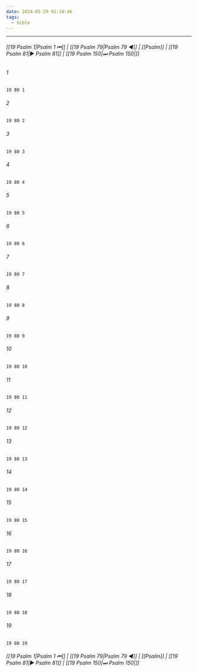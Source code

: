 ```yaml
---
date: 2024-05-29 01:18:46
tags:
  - bible
---
```

___

###### [[19 Psalm 1|Psalm 1 ⏮]] | [[19 Psalm 79|Psalm 79 ◀]] | [[Psalm]] | [[19 Psalm 81|▶ Psalm 81]] | [[19 Psalm 150|⏭ Psalm 150|]]

###### 1
``` verse
19 80 1 
```
###### 2
``` verse
19 80 2 
```
###### 3
``` verse
19 80 3 
```
###### 4
``` verse
19 80 4 
```
###### 5
``` verse
19 80 5 
```
###### 6
``` verse
19 80 6 
```
###### 7
``` verse
19 80 7 
```
###### 8
``` verse
19 80 8 
```
###### 9
``` verse
19 80 9 
```
###### 10
``` verse
19 80 10 
```
###### 11
``` verse
19 80 11 
```
###### 12
``` verse
19 80 12 
```
###### 13
``` verse
19 80 13 
```
###### 14
``` verse
19 80 14 
```
###### 15
``` verse
19 80 15 
```
###### 16
``` verse
19 80 16 
```
###### 17
``` verse
19 80 17 
```
###### 18
``` verse
19 80 18 
```
###### 19
``` verse
19 80 19 
```

###### [[19 Psalm 1|Psalm 1 ⏮]] | [[19 Psalm 79|Psalm 79 ◀]] | [[Psalm]] | [[19 Psalm 81|▶ Psalm 81]] | [[19 Psalm 150|⏭ Psalm 150|]]

